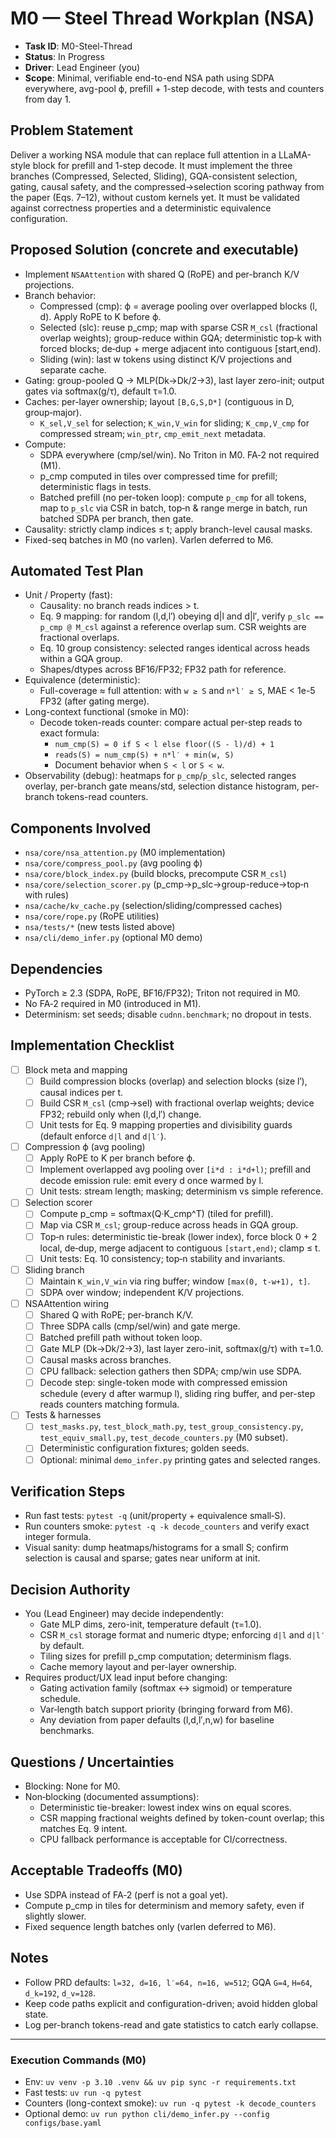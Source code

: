 # M0 — Steel Thread Workplan (NSA)

- **Task ID**: M0-Steel-Thread
- **Status**: In Progress
- **Driver**: Lead Engineer (you)
- **Scope**: Minimal, verifiable end-to-end NSA path using SDPA everywhere, avg-pool ϕ, prefill + 1-step decode, with tests and counters from day 1.

## Problem Statement
Deliver a working NSA module that can replace full attention in a LLaMA-style block for prefill and 1-step decode. It must implement the three branches (Compressed, Selected, Sliding), GQA-consistent selection, gating, causal safety, and the compressed→selection scoring pathway from the paper (Eqs. 7–12), without custom kernels yet. It must be validated against correctness properties and a deterministic equivalence configuration.

## Proposed Solution (concrete and executable)
- Implement `NSAAttention` with shared Q (RoPE) and per-branch K/V projections.
- Branch behavior:
  - Compressed (cmp): ϕ = average pooling over overlapped blocks (l, d). Apply RoPE to K before ϕ.
  - Selected (slc): reuse p_cmp; map with sparse CSR `M_csl` (fractional overlap weights); group-reduce within GQA; deterministic top‑k with forced blocks; de‑dup + merge adjacent into contiguous [start,end).
  - Sliding (win): last w tokens using distinct K/V projections and separate cache.
- Gating: group-pooled Q → MLP(Dk→Dk/2→3), last layer zero-init; output gates via softmax(g/τ), default τ=1.0.
- Caches: per-layer ownership; layout `[B,G,S,D*]` (contiguous in D, group‑major).
  - `K_sel,V_sel` for selection; `K_win,V_win` for sliding; `K_cmp,V_cmp` for compressed stream; `win_ptr`, `cmp_emit_next` metadata.
- Compute:
  - SDPA everywhere (cmp/sel/win). No Triton in M0. FA‑2 not required (M1).
  - p_cmp computed in tiles over compressed time for prefill; deterministic flags in tests.
  - Batched prefill (no per-token loop): compute `p_cmp` for all tokens, map to `p_slc` via CSR in batch, top‑n & range merge in batch, run batched SDPA per branch, then gate.
- Causality: strictly clamp indices ≤ t; apply branch-level causal masks.
- Fixed-seq batches in M0 (no varlen). Varlen deferred to M6.

## Automated Test Plan
- Unit / Property (fast):
  - Causality: no branch reads indices > t.
  - Eq. 9 mapping: for random (l,d,l′) obeying d|l and d|l′, verify `p_slc == p_cmp @ M_csl` against a reference overlap sum. CSR weights are fractional overlaps.
  - Eq. 10 group consistency: selected ranges identical across heads within a GQA group.
  - Shapes/dtypes across BF16/FP32; FP32 path for reference.
- Equivalence (deterministic):
  - Full-coverage ≈ full attention: with `w ≥ S` and `n*l′ ≥ S`, MAE < 1e-5 FP32 (after gating merge).
- Long-context functional (smoke in M0):
  - Decode token-reads counter: compare actual per-step reads to exact formula:
    - `num_cmp(S) = 0 if S < l else floor((S - l)/d) + 1`
    - `reads(S) = num_cmp(S) + n*l′ + min(w, S)`
    - Document behavior when `S < l` or `S < w`.
- Observability (debug): heatmaps for `p_cmp`/`p_slc`, selected ranges overlay, per-branch gate means/std, selection distance histogram, per-branch tokens-read counters.

## Components Involved
- `nsa/core/nsa_attention.py` (M0 implementation)
- `nsa/core/compress_pool.py` (avg pooling ϕ)
- `nsa/core/block_index.py` (build blocks, precompute CSR `M_csl`)
- `nsa/core/selection_scorer.py` (p_cmp→p_slc→group-reduce→top‑n with rules)
- `nsa/cache/kv_cache.py` (selection/sliding/compressed caches)
- `nsa/core/rope.py` (RoPE utilities)
- `nsa/tests/*` (new tests listed above)
- `nsa/cli/demo_infer.py` (optional M0 demo)

## Dependencies
- PyTorch ≥ 2.3 (SDPA, RoPE, BF16/FP32); Triton not required in M0.
- No FA‑2 required in M0 (introduced in M1).
- Determinism: set seeds; disable `cudnn.benchmark`; no dropout in tests.

## Implementation Checklist
- [ ] Block meta and mapping
  - [ ] Build compression blocks (overlap) and selection blocks (size l′), causal indices per t.
  - [ ] Build CSR `M_csl` (cmp→sel) with fractional overlap weights; device FP32; rebuild only when (l,d,l′) change.
  - [ ] Unit tests for Eq. 9 mapping properties and divisibility guards (default enforce `d|l` and `d|l′`).
- [ ] Compression ϕ (avg pooling)
  - [ ] Apply RoPE to K per branch before ϕ.
  - [ ] Implement overlapped avg pooling over `[i*d : i*d+l)`; prefill and decode emission rule: emit every d once warmed by l.
  - [ ] Unit tests: stream length; masking; determinism vs simple reference.
- [ ] Selection scorer
  - [ ] Compute p_cmp = softmax(Q·K_cmp^T) (tiled for prefill).
  - [ ] Map via CSR `M_csl`; group-reduce across heads in GQA group.
  - [ ] Top‑n rules: deterministic tie-break (lower index), force block 0 + 2 local, de‑dup, merge adjacent to contiguous `[start,end)`; clamp ≤ t.
  - [ ] Unit tests: Eq. 10 consistency; top‑n stability and invariants.
- [ ] Sliding branch
  - [ ] Maintain `K_win,V_win` via ring buffer; window `[max(0, t-w+1), t]`.
  - [ ] SDPA over window; independent K/V projections.
- [ ] NSAAttention wiring
  - [ ] Shared Q with RoPE; per-branch K/V.
  - [ ] Three SDPA calls (cmp/sel/win) and gate merge.
  - [ ] Batched prefill path without token loop.
  - [ ] Gate MLP (Dk→Dk/2→3), last layer zero-init, softmax(g/τ) with τ=1.0.
  - [ ] Causal masks across branches.
  - [ ] CPU fallback: selection gathers then SDPA; cmp/win use SDPA.
  - [ ] Decode step: single-token mode with compressed emission schedule (every d after warmup l), sliding ring buffer, and per-step reads counters matching formula.
- [ ] Tests & harnesses
  - [ ] `test_masks.py`, `test_block_math.py`, `test_group_consistency.py`, `test_equiv_small.py`, `test_decode_counters.py` (M0 subset).
  - [ ] Deterministic configuration fixtures; golden seeds.
  - [ ] Optional: minimal `demo_infer.py` printing gates and selected ranges.

## Verification Steps
- Run fast tests: `pytest -q` (unit/property + equivalence small‑S).
- Run counters smoke: `pytest -q -k decode_counters` and verify exact integer formula.
- Visual sanity: dump heatmaps/histograms for a small S; confirm selection is causal and sparse; gates near uniform at init.

## Decision Authority
- You (Lead Engineer) may decide independently:
  - Gate MLP dims, zero-init, temperature default (τ=1.0).
  - CSR `M_csl` storage format and numeric dtype; enforcing `d|l` and `d|l′` by default.
  - Tiling sizes for prefill p_cmp computation; determinism flags.
  - Cache memory layout and per-layer ownership.
- Requires product/UX lead input before changing:
  - Gating activation family (softmax ↔ sigmoid) or temperature schedule.
  - Var‑length batch support priority (bringing forward from M6).
  - Any deviation from paper defaults (l,d,l′,n,w) for baseline benchmarks.

## Questions / Uncertainties
- Blocking: None for M0.
- Non‑blocking (documented assumptions):
  - Deterministic tie-breaker: lowest index wins on equal scores.
  - CSR mapping fractional weights defined by token-count overlap; this matches Eq. 9 intent.
  - CPU fallback performance is acceptable for CI/correctness.

## Acceptable Tradeoffs (M0)
- Use SDPA instead of FA‑2 (perf is not a goal yet).
- Compute p_cmp in tiles for determinism and memory safety, even if slightly slower.
- Fixed sequence length batches only (varlen deferred to M6).

## Notes
- Follow PRD defaults: `l=32, d=16, l′=64, n=16, w=512`; GQA `G=4`, `H=64`, `d_k=192`, `d_v=128`.
- Keep code paths explicit and configuration-driven; avoid hidden global state.
- Log per-branch tokens-read and gate statistics to catch early collapse.

---

### Execution Commands (M0)
- Env: `uv venv -p 3.10 .venv && uv pip sync -r requirements.txt`
- Fast tests: `uv run -q pytest`
- Counters (long-context smoke): `uv run -q pytest -k decode_counters`
- Optional demo: `uv run python cli/demo_infer.py --config configs/base.yaml`


